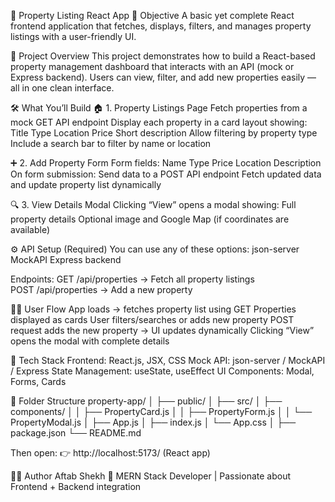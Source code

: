 🏡 Property Listing React App
📌 Objective
A basic yet complete React frontend application that fetches, displays, filters, and manages property listings with a user-friendly UI.

🚀 Project Overview
This project demonstrates how to build a React-based property management dashboard that interacts with an API (mock or Express backend).
Users can view, filter, and add new properties easily — all in one clean interface.

🛠️ What You’ll Build
🏠 1. Property Listings Page
Fetch properties from a mock GET API endpoint
Display each property in a card layout showing:
Title
Type
Location
Price
Short description
Allow filtering by property type
Include a search bar to filter by name or location

➕ 2. Add Property Form
Form fields:
Name
Type
Price
Location
Description
On form submission:
Send data to a POST API endpoint
Fetch updated data and update property list dynamically

🔍 3. View Details Modal
Clicking “View” opens a modal showing:
Full property details
Optional image and Google Map (if coordinates are available)

⚙️ API Setup (Required)
You can use any of these options:
json-server
MockAPI
Express backend

Endpoints:
GET  /api/properties   → Fetch all property listings  
POST /api/properties   → Add a new property

👨‍💻 User Flow
App loads → fetches property list using GET
Properties displayed as cards
User filters/searches or adds new property
POST request adds the new property → UI updates dynamically
Clicking “View” opens the modal with complete details

🧩 Tech Stack
Frontend: React.js, JSX, CSS
Mock API: json-server / MockAPI / Express
State Management: useState, useEffect
UI Components: Modal, Forms, Cards

📂 Folder Structure
property-app/
│
├── public/
│
├── src/
│   ├── components/
│   │   ├── PropertyCard.js
│   │   ├── PropertyForm.js
│   │   └── PropertyModal.js
│   ├── App.js
│   ├── index.js
│   └── App.css
│
├── package.json
└── README.md


Then open:
👉 http://localhost:5173/
 (React app)

👨‍💻 Author
Aftab Shekh
💼 MERN Stack Developer | Passionate about Frontend + Backend integration
